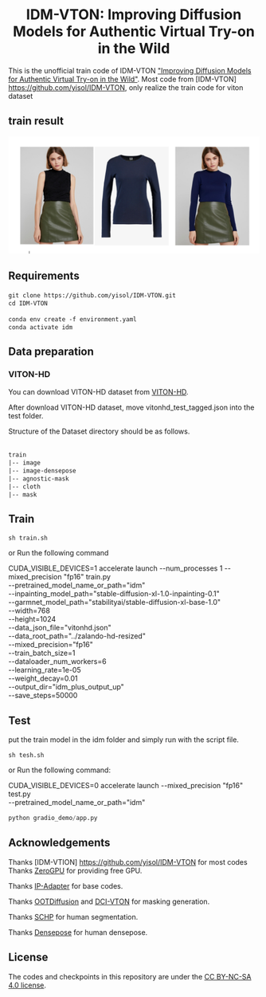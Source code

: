 
<div align="center">
<h1>IDM-VTON: Improving Diffusion Models for Authentic Virtual Try-on in the Wild</h1>
</div>

This is the unofficial train code of IDM-VTON ["Improving Diffusion Models for Authentic Virtual Try-on in the Wild"](https://arxiv.org/abs/2403.05139).
Most code from [IDM-VTON] https://github.com/yisol/IDM-VTON, only realize the train code for viton dataset

## train result
![image](data/data.png)
## Requirements

```
git clone https://github.com/yisol/IDM-VTON.git
cd IDM-VTON

conda env create -f environment.yaml
conda activate idm
```

## Data preparation

### VITON-HD
You can download VITON-HD dataset from [VITON-HD](https://github.com/shadow2496/VITON-HD).

After download VITON-HD dataset, move vitonhd_test_tagged.json into the test folder.

Structure of the Dataset directory should be as follows.

```

train
|-- image
|-- image-densepose
|-- agnostic-mask
|-- cloth
|-- mask
```


## Train

```
sh train.sh
```
or Run the following command

CUDA_VISIBLE_DEVICES=1  accelerate launch --num_processes 1 --mixed_precision "fp16" train.py \
  --pretrained_model_name_or_path="idm" \
  --inpainting_model_path="stable-diffusion-xl-1.0-inpainting-0.1" \
  --garmnet_model_path="stabilityai/stable-diffusion-xl-base-1.0" \
  --width=768 \
  --height=1024 \
  --data_json_file="vitonhd.json" \
  --data_root_path="../zalando-hd-resized" \
  --mixed_precision="fp16" \
  --train_batch_size=1 \
  --dataloader_num_workers=6 \
  --learning_rate=1e-05 \
  --weight_decay=0.01 \
  --output_dir="idm_plus_output_up"\
  --save_steps=50000

## Test
put the train model in the idm folder and simply run with the script file.
```
sh tesh.sh
```
or Run the following command:

CUDA_VISIBLE_DEVICES=0 accelerate launch --mixed_precision "fp16" test.py \
--pretrained_model_name_or_path="idm" 

```python
python gradio_demo/app.py
```


## Acknowledgements

Thanks [IDM-VTION] https://github.com/yisol/IDM-VTON for most codes
Thanks [ZeroGPU](https://huggingface.co/zero-gpu-explorers) for providing free GPU.

Thanks [IP-Adapter](https://github.com/tencent-ailab/IP-Adapter) for base codes.

Thanks [OOTDiffusion](https://github.com/levihsu/OOTDiffusion) and [DCI-VTON](https://github.com/bcmi/DCI-VTON-Virtual-Try-On) for masking generation.

Thanks [SCHP](https://github.com/GoGoDuck912/Self-Correction-Human-Parsing) for human segmentation.

Thanks [Densepose](https://github.com/facebookresearch/DensePose) for human densepose.


## License
The codes and checkpoints in this repository are under the [CC BY-NC-SA 4.0 license](https://creativecommons.org/licenses/by-nc-sa/4.0/legalcode).


